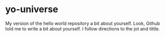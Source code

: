 # yo-universe
My version of the hello world repository
a bit about yourself.
Look, Github told me to write a bit about yourself.
I follow directions to the jot and tittle.
